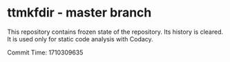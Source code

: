 # ttmkfdir - master branch

This repository contains frozen state of the repository.
Its history is cleared. It is used only for static code
analysis with Codacy.

Commit Time: 1710309635